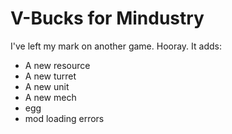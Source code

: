 # V-Bucks for Mindustry
I've left my mark on another game. Hooray.
It adds:
* A new resource
* A new turret
* A new unit
* A new mech
* egg
* mod loading errors
